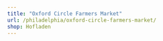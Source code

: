 ```yaml
---
title: "Oxford Circle Farmers Market"
url: /philadelphia/oxford-circle-farmers-market/
shop: Hofladen
---
```

